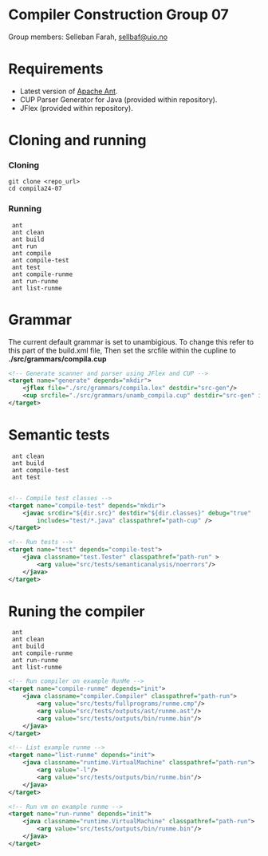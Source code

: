 # Compiler Construction Group 07

Group members: Selleban Farah, sellbaf@uio.no 




# Requirements
- Latest version of [Apache Ant](https://ant.apache.org/bindownload.cgi).
- CUP Parser Generator for Java (provided within repository).
-  JFlex (provided within repository).
# Cloning and running 
### Cloning

```
git clone <repo_url>
cd compila24-07
```

### Running

```
 ant 
 ant clean
 ant build
 ant run
 ant compile                             
 ant compile-test                       
 ant test                                
 ant compile-runme                       
 ant run-runme                           
 ant list-runme                          

```

# Grammar

The current default grammar is set to unambigious. To change this refer to this part of the build.xml file,  Then set the srcfile within the cupline to **./src/grammars/compila.cup**

```xml
<!-- Generate scanner and parser using JFlex and CUP -->
<target name="generate" depends="mkdir">
    <jflex file="./src/grammars/compila.lex" destdir="src-gen"/>
    <cup srcfile="./src/grammars/unamb_compila.cup" destdir="src-gen" interface="true" />
</target>

```



# Semantic tests

``` 
 ant clean
 ant build                           
 ant compile-test                       
 ant test                                
                        
```

```xml
<!-- Compile test classes -->
<target name="compile-test" depends="mkdir">
	<javac srcdir="${dir.src}" destdir="${dir.classes}" debug="true"
		includes="test/*.java" classpathref="path-cup" />
</target>

<!-- Run tests -->
<target name="test" depends="compile-test">
	<java classname="test.Tester" classpathref="path-run" >
		<arg value="src/tests/semanticanalysis/noerrors"/>
	</java>
</target>

```


# Runing the compiler


```
 ant 
 ant clean
 ant build                          
 ant compile-runme                       
 ant run-runme                           
 ant list-runme                          
```

```xml
<!-- Run compiler on example RunMe -->
<target name="compile-runme" depends="init">
	<java classname="compiler.Compiler" classpathref="path-run">
		<arg value="src/tests/fullprograms/runme.cmp"/>
		<arg value="src/tests/outputs/ast/runme.ast"/>
		<arg value="src/tests/outputs/bin/runme.bin"/>	
	</java>
</target>

<!-- List example runme -->
<target name="list-runme" depends="init">
	<java classname="runtime.VirtualMachine" classpathref="path-run">
		<arg value="-l"/>
		<arg value="src/tests/outputs/bin/runme.bin"/>
	</java>
</target>

<!-- Run vm on example runme -->
<target name="run-runme" depends="init">
	<java classname="runtime.VirtualMachine" classpathref="path-run">
		<arg value="src/tests/outputs/bin/runme.bin"/>
	</java>
</target>

```

